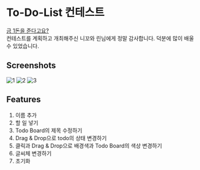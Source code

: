 # To-Do-List 컨테스트

[금 1돈을 준다고요?](https://nomadcoders.co/community/thread/182)
<br>
컨테스트를 계획하고 개최해주신 니꼬와 린님에게 정말 감사합니다. 덕분에 많이 배울 수 있었습니다.

## Screenshots

![1](https://user-images.githubusercontent.com/42693257/107303091-c322c400-6ac1-11eb-8c15-5d330feb5871.png)
![2](https://user-images.githubusercontent.com/42693257/107303101-c6b64b00-6ac1-11eb-81aa-753636f0c38f.png)
![3](https://user-images.githubusercontent.com/42693257/107303103-c7e77800-6ac1-11eb-9354-b5e4d8614665.png)

## Features

1. 이름 추가
2. 할 일 넣기
3. Todo Board의 제목 수정하기
4. Drag & Drop으로 todo의 상태 변경하기
5. 클릭과 Drag & Drop으로 배경색과 Todo Board의 색상 변경하기
6. 글씨체 변경하기
7. 초기화

